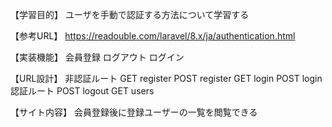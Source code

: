 【学習目的】
ユーザを手動で認証する方法について学習する

【参考URL】
https://readouble.com/laravel/8.x/ja/authentication.html

【実装機能】
会員登録
ログアウト
ログイン

【URL設計】
非認証ルート
GET register
POST register
GET login
POST login
認証ルート
POST logout
GET users

【サイト内容】
会員登録後に登録ユーザーの一覧を閲覧できる
